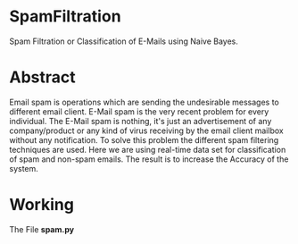 # SpamFiltration
Spam Filtration or Classification of E-Mails using Naive Bayes.

# Abstract
Email spam is operations which are sending the undesirable messages to different email client. E-Mail spam is the very recent problem for every individual. The E-Mail spam is nothing, it's just an advertisement of any company/product or any kind of virus receiving by the email client mailbox without any notification. To solve this problem the different spam filtering techniques are used. Here we are using real-time data set for classification of spam and non-spam emails. The result is to increase the Accuracy of the system.

# Working
The File <b>spam.py</b>